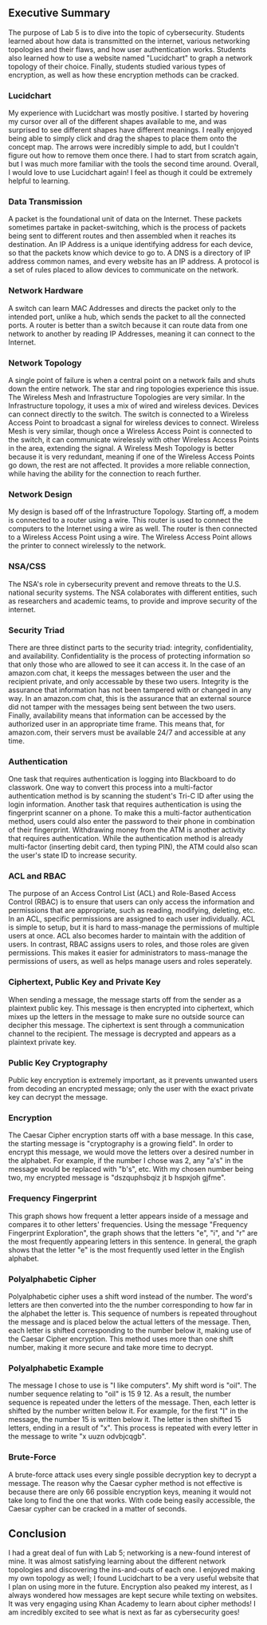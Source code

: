 ## Executive Summary
The purpose of Lab 5 is to dive into the topic of cybersecurity. Students learned about how data is transmitted on the internet, various networking topologies and their flaws, and how user authentication works. Students also learned how to use a website named "Lucidchart" to graph a network topology of their choice. Finally, students studied various types of encryption, as well as how these encryption methods can be cracked. 
### Lucidchart
My experience with Lucidchart was mostly positive. I started by hovering my cursor over all of the different shapes available to me, and was surprised to see different shapes have different meanings. I really enjoyed being able to simply click and drag the shapes to place them onto the concept map. The arrows were incredibly simple to add, but I couldn't figure out how to remove them once there. I had to start from scratch again, but I was much more familiar with the tools the second time around. Overall, I would love to use Lucidchart again! I feel as though it could be extremely helpful to learning.
### Data Transmission
A packet is the foundational unit of data on the Internet. These packets sometimes partake in packet-switching, which is the process of packets being sent to different routes and then assembled when it reaches its destination. An IP Address is a unique identifying address for each device, so that the packets know which device to go to. A DNS is a directory of IP address common names, and every website has an IP address. A protocol is a set of rules placed to allow devices to communicate on the network. 
### Network Hardware
A switch can learn MAC Addresses and directs the packet only to the intended port, unlike a hub, which sends the packet to all the connected ports. A router is better than a switch because it can route data from one network to another by reading IP Addresses, meaning it can connect to the Internet.
### Network Topology
A single point of failure is when a central point on a network fails and shuts down the entire network. The star and ring topologies experience this issue. The Wireless Mesh and Infrastructure Topologies are very similar. In the Infrastructure topology, it uses a mix of wired and wireless devices. Devices can connect directly to the switch. The switch is connected to a Wireless Access Point to broadcast a signal for wireless devices to connect. Wireless Mesh is very similar, though once a Wireless Access Point is connected to the switch, it can communicate wirelessly with other Wireless Access Points in the area, extending the signal. A Wireless Mesh Topology is better because it is very redundant, meaning if one of the Wireless Access Points go down, the rest are not affected. It provides a more reliable connection, while having the ability for the connection to reach further.
### Network Design
My design is based off of the Infrastructure Topology. Starting off, a modem is connected to a router using a wire. This router is used to connect the computers to the Internet using a wire as well. The router is then connected to a Wireless Access Point using a wire. The Wireless Access Point allows the printer to connect wirelessly to the network.
### NSA/CSS
The NSA's role in cybersecurity prevent and remove threats to the U.S. national security systems. The NSA colaborates with different entities, such as researchers and academic teams, to provide and improve security of the internet.
### Security Triad
There are three distinct parts to the security triad: integrity, confidentiality, and availability. Confidentiality is the process of protecting information so that only those who are allowed to see it can access it. In the case of an amazon.com chat, it keeps the messages between the user and the recipient private, and only accessable by these two users. Integrity is the assurance that information has not been tampered with or changed in any way. In an amazon.com chat, this is the assurance that an external source did not tamper with the messages being sent between the two users. Finally, availability means that information can be accessed by the authorized user in an appropriate time frame. This means that, for amazon.com, their servers must be available 24/7 and accessible at any time. 
### Authentication
One task that requires authentication is logging into Blackboard to do classwork. One way to convert this process into a multi-factor authentication method is by scanning the student's Tri-C ID after using the login information. Another task that requires authentication is using the fingerprint scanner on a phone. To make this a multi-factor authentication method, users could also enter the password to their phone in combination of their fingerprint. Withdrawing money from the ATM is another activity that requires authentication. While the authentication method is already multi-factor (inserting debit card, then typing PIN), the ATM could also scan the user's state ID to increase security. 
### ACL and RBAC
The purpose of an Access Control List (ACL) and Role-Based Access Control (RBAC) is to ensure that users can only access the information and permissions that are appropriate, such as reading, modifying, deleting, etc. In an ACL, specific permissions are assigned to each user individually. ACL is simple to setup, but it is hard to mass-manage the permissions of multiple users at once. ACL also becomes harder to maintain with the addition of users. In contrast, RBAC assigns users to roles, and those roles are given permissions. This makes it easier for administrators to mass-manage the permissions of users, as well as helps manage users and roles seperately.
### Ciphertext, Public Key and Private Key
When sending a message, the message starts off from the sender as a plaintext public key. This message is then encrypted into ciphertext, which mixes up the letters in the message to make sure no outside source can decipher this message. The ciphertext is sent through a communication channel to the recipient. The message is decrypted and appears as a plaintext private key.
### Public Key Cryptography
Public key encryption is extremely important, as it prevents unwanted users from decoding an encrypted message; only the user with the exact private key can decrypt the message.
### Encryption
The Caesar Cipher encryption starts off with a base message. In this case, the starting message is "cryptography is a growing field". In order to encrypt this message, we would move the letters over a desired number in the alphabet. For example, if the number I chose was 2, any "a's" in the message would be replaced with "b's", etc. With my chosen number being two, my encrypted message is "dszquphsbqiz jt b hspxjoh gjfme".
### Frequency Fingerprint
This graph shows how frequent a letter appears inside of a message and compares it to other letters' frequencies. Using the message "Frequency Fingerprint Exploration", the graph shows that the letters "e", "i", and "r" are the most frequently appearing letters in this sentence. In general, the graph shows that the letter "e" is the most frequently used letter in the English alphabet. 
### Polyalphabetic Cipher
Polyalphabetic cipher uses a shift word instead of the number. The word's letters are then converted into the the number corresponding to how far in the alphabet the letter is. This sequence of numbers is repeated throughout the message and is placed below the actual letters of the message. Then, each letter is shifted corresponding to the number below it, making use of the Caesar Cipher encryption. This method uses more than one shift number, making it more secure and take more time to decrypt.
### Polyalphabetic Example
The message I chose to use is "I like computers". My shift word is "oil". The number sequence relating to "oil" is 15 9 12. As a result, the number sequence is repeated under the letters of the message. Then, each letter is shifted by the number written below it. For example, for the first "I" in the message, the number 15 is written below it. The letter is then shifted 15 letters, ending in a result of "x". This process is repeated with every letter in the message to write "x uuzn odvbjcqgb".
### Brute-Force
A brute-force attack uses every single possible decryption key to decrypt a message. The reason why the Caesar cypher method is not effective is because there are only 66 possible encryption keys, meaning it would not take long to find the one that works. With code being easily accessible, the Caesar cypher can be cracked in a matter of seconds.
## Conclusion
I had a great deal of fun with Lab 5; networking is a new-found interest of mine. It was almost satisfying learning about the different network topologies and discovering the ins-and-outs of each one. I enjoyed making my own topology as well; I found Lucidchart to be a very useful website that I plan on using more in the future. Encryption also peaked my interest, as I always wondered how messages are kept secure while texting on websites. It was very engaging using Khan Academy to learn about cipher methods! I am incredibly excited to see what is next as far as cybersecurity goes!
